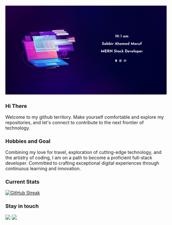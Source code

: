 <!-- banner -->

![Banner](/Assets/banner.jpg "banner")

<!-- Greetings -->

### Hi There

Welcome to my github territory. Make yourself comfortable and explore my repositories, and let's connect to contribute to the next frontier of technology.

<!-- Hobbies -->

### Hobbies and Goal

Combining my love for travel, exploration of cutting-edge technology, and the artistry of coding, I am on a path to become a proficient full-stack developer. Committed to crafting exceptional digital experiences through continuous learning and innovation.

<!-- Stats -->

### Current Stats

[![GitHub Streak](https://github-readme-streak-stats.herokuapp.com?user=SabbirAhamedMaruf&theme=nightowl&hide_border=true&border_radius=0&card_width=850)](https://git.io/streak-stats)

<!-- Stay in touch -->

### Stay in touch

<a href="mailto:sabbirahamedmaruf02@gmail.com"><img src="https://img.shields.io/badge/Gmail-D14836?style=for-the-badge&logo=gmail&logoColor=white"/></a>
<a href="https://www.linkedin.com/in/sabbir-ahamed-maruf"><img src="https://img.shields.io/badge/LinkedIn-0077B5?style=for-the-badge&logo=linkedin&logoColor=white"/></a>
